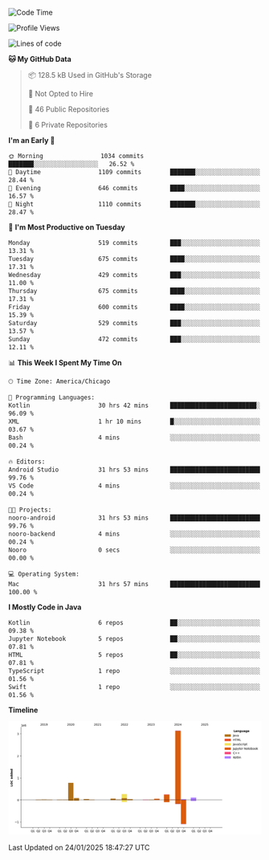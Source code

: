 <!--START_SECTION:waka-->
![Code Time](http://img.shields.io/badge/Code%20Time-883%20hrs%2028%20mins-blue)

![Profile Views](http://img.shields.io/badge/Profile%20Views-20-blue)

![Lines of code](https://img.shields.io/badge/From%20Hello%20World%20I%27ve%20Written-4.9%20million%20lines%20of%20code-blue)

**🐱 My GitHub Data** 

> 📦 128.5 kB Used in GitHub's Storage 
 > 
> 🚫 Not Opted to Hire
 > 
> 📜 46 Public Repositories 
 > 
> 🔑 6 Private Repositories 
 > 
**I'm an Early 🐤** 

```text
🌞 Morning                1034 commits        ███████░░░░░░░░░░░░░░░░░░   26.52 % 
🌆 Daytime                1109 commits        ███████░░░░░░░░░░░░░░░░░░   28.44 % 
🌃 Evening                646 commits         ████░░░░░░░░░░░░░░░░░░░░░   16.57 % 
🌙 Night                  1110 commits        ███████░░░░░░░░░░░░░░░░░░   28.47 % 
```
📅 **I'm Most Productive on Tuesday** 

```text
Monday                   519 commits         ███░░░░░░░░░░░░░░░░░░░░░░   13.31 % 
Tuesday                  675 commits         ████░░░░░░░░░░░░░░░░░░░░░   17.31 % 
Wednesday                429 commits         ███░░░░░░░░░░░░░░░░░░░░░░   11.00 % 
Thursday                 675 commits         ████░░░░░░░░░░░░░░░░░░░░░   17.31 % 
Friday                   600 commits         ████░░░░░░░░░░░░░░░░░░░░░   15.39 % 
Saturday                 529 commits         ███░░░░░░░░░░░░░░░░░░░░░░   13.57 % 
Sunday                   472 commits         ███░░░░░░░░░░░░░░░░░░░░░░   12.11 % 
```


📊 **This Week I Spent My Time On** 

```text
🕑︎ Time Zone: America/Chicago

💬 Programming Languages: 
Kotlin                   30 hrs 42 mins      ████████████████████████░   96.09 % 
XML                      1 hr 10 mins        █░░░░░░░░░░░░░░░░░░░░░░░░   03.67 % 
Bash                     4 mins              ░░░░░░░░░░░░░░░░░░░░░░░░░   00.24 % 

🔥 Editors: 
Android Studio           31 hrs 53 mins      █████████████████████████   99.76 % 
VS Code                  4 mins              ░░░░░░░░░░░░░░░░░░░░░░░░░   00.24 % 

🐱‍💻 Projects: 
nooro-android            31 hrs 53 mins      █████████████████████████   99.76 % 
nooro-backend            4 mins              ░░░░░░░░░░░░░░░░░░░░░░░░░   00.24 % 
Nooro                    0 secs              ░░░░░░░░░░░░░░░░░░░░░░░░░   00.00 % 

💻 Operating System: 
Mac                      31 hrs 57 mins      █████████████████████████   100.00 % 
```

**I Mostly Code in Java** 

```text
Kotlin                   6 repos             ██░░░░░░░░░░░░░░░░░░░░░░░   09.38 % 
Jupyter Notebook         5 repos             ██░░░░░░░░░░░░░░░░░░░░░░░   07.81 % 
HTML                     5 repos             ██░░░░░░░░░░░░░░░░░░░░░░░   07.81 % 
TypeScript               1 repo              ░░░░░░░░░░░░░░░░░░░░░░░░░   01.56 % 
Swift                    1 repo              ░░░░░░░░░░░░░░░░░░░░░░░░░   01.56 % 
```



**Timeline**

![Lines of Code chart](https://raw.githubusercontent.com/phanijsp/phanijsp/main/assets/bar_graph.png)


 Last Updated on 24/01/2025 18:47:27 UTC
<!--END_SECTION:waka-->

